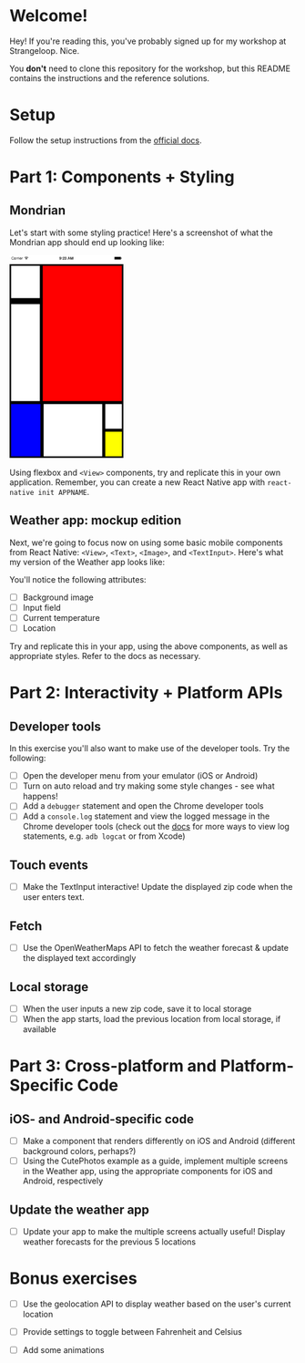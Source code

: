 # Welcome!

Hey! If you're reading this, you've probably signed up for my workshop at Strangeloop. Nice.

You **don't** need to clone this repository for the workshop, but this README contains the instructions and the reference solutions.

# Setup

Follow the setup instructions from the [official docs](https://facebook.github.io/react-native/releases/next/docs/getting-started.html).

# Part 1: Components + Styling

## Mondrian

Let's start with some styling practice! Here's a screenshot of what the Mondrian app should end up looking like:

<img src="part1/mondrian.png" width="200px"/>

Using flexbox and `<View>` components, try and replicate this in your own application. Remember, you can create a new React Native app with `react-native init APPNAME`.

## Weather app: mockup edition

Next, we're going to focus now on using some basic mobile components from React Native: `<View>`, `<Text>`, `<Image>`, and `<TextInput>`. Here's what my version of the Weather app looks like:

You'll notice the following attributes:

- [ ] Background image
- [ ] Input field
- [ ] Current temperature
- [ ] Location

Try and replicate this in your app, using the above components, as well as appropriate styles. Refer to the docs as necessary.

# Part 2: Interactivity + Platform APIs

## Developer tools

In this exercise you'll also want to make use of the developer tools. Try the following:

- [ ] Open the developer menu from your emulator (iOS or Android)
- [ ] Turn on auto reload and try making some style changes - see what happens!
- [ ] Add a `debugger` statement and open the Chrome developer tools
- [ ] Add a `console.log` statement and view the logged message in the Chrome developer tools (check out the [docs](https://facebook.github.io/react-native/docs/debugging.html) for more ways to view log statements, e.g. `adb logcat` or from Xcode)

## Touch events

- [ ] Make the TextInput interactive! Update the displayed zip code when the user enters text.

## Fetch

- [ ] Use the OpenWeatherMaps API to fetch the weather forecast & update the displayed text accordingly

## Local storage

- [ ] When the user inputs a new zip code, save it to local storage
- [ ] When the app starts, load the previous location from local storage, if available

# Part 3: Cross-platform and Platform-Specific Code

## iOS- and Android-specific code

- [ ] Make a component that renders differently on iOS and Android (different background colors, perhaps?)
- [ ] Using the CutePhotos example as a guide, implement multiple screens in the Weather app, using the appropriate components for iOS and Android, respectively

## Update the weather app

- [ ] Update your app to make the multiple screens actually useful! Display weather forecasts for the previous 5 locations

# Bonus exercises

- [ ] Use the geolocation API to display weather based on the user's current location
- [ ] Provide settings to toggle between Fahrenheit and Celsius
- [ ] Add some animations


